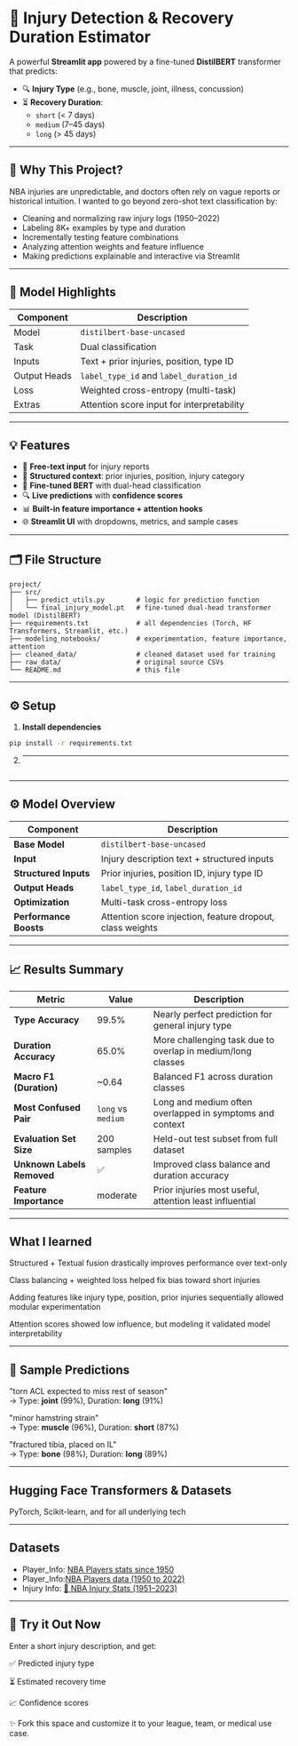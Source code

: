 # 🏀 Injury Detection & Recovery Duration Estimator

A powerful **Streamlit app** powered by a fine-tuned **DistilBERT** transformer that predicts:

- 🔍 **Injury Type** (e.g., bone, muscle, joint, illness, concussion)
- ⏳ **Recovery Duration**:  
  - `short` (< 7 days)  
  - `medium` (7–45 days)  
  - `long` (> 45 days)
  
---

## 🚀 Why This Project?

NBA injuries are unpredictable, and doctors often rely on vague reports or historical intuition. I wanted to go beyond zero-shot text classification by:

- Cleaning and normalizing raw injury logs (1950–2022)
- Labeling 8K+ examples by type and duration
- Incrementally testing feature combinations
- Analyzing attention weights and feature influence
- Making predictions explainable and interactive via Streamlit

---

## 🧠 Model Highlights

| Component         | Description                             |
|------------------|-----------------------------------------|
| Model            | `distilbert-base-uncased`               |
| Task             | Dual classification                     |
| Inputs           | Text + prior injuries, position, type ID|
| Output Heads     | `label_type_id` and `label_duration_id` |
| Loss             | Weighted cross-entropy (multi-task)     |
| Extras           | Attention score input for interpretability|

---

## 💡 Features

- 📝 **Free-text input** for injury reports
- 🧱 **Structured context**: prior injuries, position, injury category
- 🎯 **Fine-tuned BERT** with dual-head classification
- 🔍 **Live predictions** with **confidence scores**
- 📊 **Built-in feature importance + attention hooks**
- 🌐 **Streamlit UI** with dropdowns, metrics, and sample cases

---

## 🗂️ File Structure
```text
project/
├── src/
│   ├── predict_utils.py        # logic for prediction function
│   └── final_injury_model.pt   # fine-tuned dual-head transformer model (DistilBERT)
├── requirements.txt            # all dependencies (Torch, HF Transformers, Streamlit, etc.)
├── modeling_notebooks/         # experimentation, feature importance, attention
├── cleaned_data/               # cleaned dataset used for training
├── raw_data/                   # original source CSVs
└── README.md                   # this file
```

---

## ⚙️ Setup

1. **Install dependencies**

```bash
pip install -r requirements.txt
```
2. ****
```bash

```
---

## ⚙️ Model Overview

| **Component**          | **Description**                                           |
| ---------------------- | --------------------------------------------------------- |
| **Base Model**         | `distilbert-base-uncased`                                 |
| **Input**              | Injury description text + structured inputs               |
| **Structured Inputs**  | Prior injuries, position ID, injury type ID               |
| **Output Heads**       | `label_type_id`, `label_duration_id`                      |
| **Optimization**       | Multi-task cross-entropy loss                             |
| **Performance Boosts** | Attention score injection, feature dropout, class weights |

---

## 📈 Results Summary

| Metric              | Value   | Description                                                   |
|---------------------|---------|---------------------------------------------------------------|
| **Type Accuracy**   | 99.5%   | Nearly perfect prediction for general injury type            |
| **Duration Accuracy** | 65.0% | More challenging task due to overlap in medium/long classes  |
| **Macro F1 (Duration)** | ~0.64 | Balanced F1 across duration classes                          |
| **Most Confused Pair** | `long` vs `medium` | Long and medium often overlapped in symptoms and context |
| **Evaluation Set Size** | 200 samples | Held-out test subset from full dataset                     |
| **Unknown Labels Removed** | ✅ | Improved class balance and duration accuracy                |
| **Feature Importance** | moderate | Prior injuries most useful, attention least influential     |

---

## What I learned

Structured + Textual fusion drastically improves performance over text-only

Class balancing + weighted loss helped fix bias toward short injuries

Adding features like injury type, position, prior injuries sequentially allowed modular experimentation

Attention scores showed low influence, but modeling it validated model interpretability

---

## 💬 Sample Predictions

"torn ACL expected to miss rest of season"  
→ Type: **joint** (99%), Duration: **long** (91%)

"minor hamstring strain"  
→ Type: **muscle** (96%), Duration: **short** (87%)

"fractured tibia, placed on IL"  
→ Type: **bone** (98%), Duration: **long** (89%)

---

## Hugging Face Transformers & Datasets

PyTorch, Scikit-learn, and for all underlying tech

---

## Datasets
- Player_Info: [NBA Players stats since 1950](https://www.kaggle.com/datasets/drgilermo/nba-players-stats?select=player_data.csv)
- Player_Info:[NBA Players data (1950 to 2022)](https://www.kaggle.com/datasets/blitzapurv/nba-players-data-1950-to-2021?select=player_data.csv)
- Injury Info: [🏀 NBA Injury Stats (1951–2023)](https://www.kaggle.com/datasets/loganlauton/nba-injury-stats-1951-2023)

---

## 🧠 Try it Out Now
Enter a short injury description, and get:

✅ Predicted injury type

⏳ Estimated recovery time

📈 Confidence scores

✨ Fork this space and customize it to your league, team, or medical use case.
